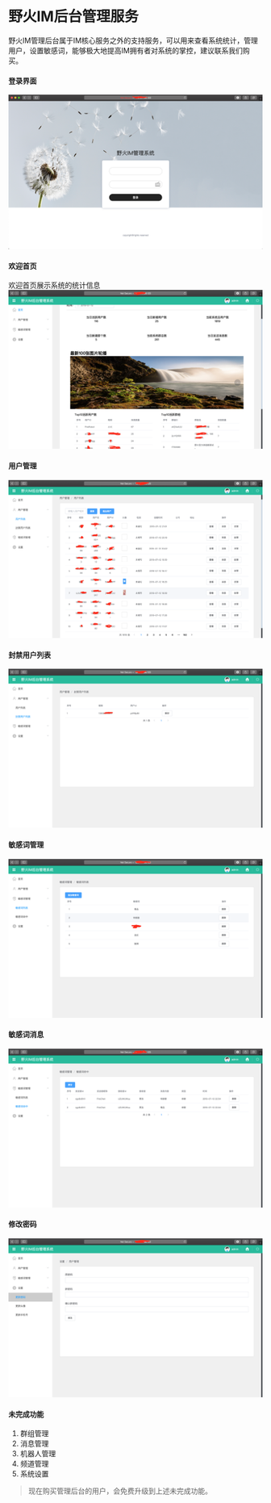 # 野火IM后台管理服务
野火IM管理后台属于IM核心服务之外的支持服务，可以用来查看系统统计，管理用户，设置敏感词，能够极大地提高IM拥有者对系统的掌控，建议联系我们购买。

#### 登录界面
![登录界面](./assert/1.login.png)

#### 欢迎首页
欢迎首页展示系统的统计信息
![欢迎首页](./assert/2.homepage.png)

#### 用户管理
![用户列表](./assert/3.userlist.png)

#### 封禁用户列表
![封禁用户列表](./assert/4.blockeduserlist.png)

#### 敏感词管理
![敏感词管理](./assert/5.sensitiveword.png)

#### 敏感词消息
![敏感词消息](./assert/6.sensitivemessage.png)

#### 修改密码
![修改密码](./assert/7.changepwd.png)

#### 未完成功能
1. 群组管理
2. 消息管理
3. 机器人管理
4. 频道管理
5. 系统设置
> 现在购买管理后台的用户，会免费升级到上述未完成功能。
